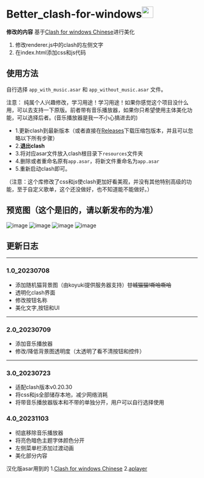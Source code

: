 # Better_clash-for-windows<img src="https://github.com/TheSmallHanCat/Better_clash-for-windows/assets/109069769/e59b6e45-b596-4af7-a086-c6c9909ffacf" width="30" height="30">

**修改的内容**
   基于[Clash for windows Chinese](https://github.com/Z-Siqi/Clash-for-Windows_Chinese)进行美化
  1. 修改renderer.js中的clash的左侧文字
  2. 在index.html添加css和js代码
## 使用方法

自行选择 `app_with_music.asar` 和 `app_without_music.asar` 文件。

注意： 纯属个人兴趣修改，学习用途！学习用途！如果你感觉这个项目没什么用，可以去支持一下原版。前者带有音乐播放器，如果你只希望使用主体美化功能，可以选择后者。(音乐播放器是我一不小心搞进去的)

* 1.更新clash到最新版本（或者直接在[Releases](https://github.com/TheSmallHanCat/Better_clash-for-windows/releases)下载压缩包版本，并且可以忽略以下所有步骤）
* 2.**退出clash**
* 3.将对应asar文件放入clash根目录下`resources`文件夹
* 4.删除或者重命名原有`app.asar`，将新文件重命名为`app.asar`
* 5.重新启动clash即可。

（注意：这个库修改了css和js使clash更加好看美观，并没有其他特别高级的功能，至于自定义歌单，这个还没做好，也不知道能不能做好。）

## 预览图（这个是旧的，请以新发布的为准）
![image](https://github.com/TheSmallHanCat/Better_clash-for-windows/assets/109069769/f72c9f87-95e7-4a27-8bd9-17f62d1964a9)
![image](https://github.com/TheSmallHanCat/Better_clash-for-windows/assets/109069769/4e5b6eda-1960-4aff-ad73-c1031a764b3d)
![image](https://github.com/TheSmallHanCat/Better_clash-for-windows/assets/109069769/b98729b0-81ec-4d28-ba2d-f7c1430f95b9)
![image](https://github.com/TheSmallHanCat/Better_clash-for-windows/assets/109069769/5819ec33-b227-4048-81d3-d9d938f986b5)



## 更新日志
---

### 1.0_20230708

- 添加随机猫背景图（由koyuki提供服务器支持）~~甘城猫猫!嘶哈嘶哈~~
- 透明化clash界面
- 修改按钮名称
- 美化文字,按钮和UI

---

### 2.0_20230709

- 添加音乐播放器
- 修改/降低背景图透明度（太透明了看不清按钮和控件）

---

### 3.0_20230723

- 适配clash版本v0.20.30
- 将css和js全部储存本地，减少网络消耗
- 将带音乐播放器版本和不带的单独分开，用户可以自行选择使用

### 4.0_20231103

- 彻底移除音乐播放器
- 将亮色暗色主题字体颜色分开
- 左侧菜单栏添加过渡动画
- 美化部分内容

 汉化版asar用到的
 1.[Clash for windows Chinese](https://github.com/Z-Siqi/Clash-for-Windows_Chinese)
 2.[aplayer](https://github.com/DIYgod/APlayer)
